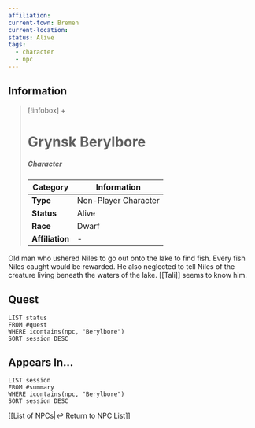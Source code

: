 ```yaml
---
affiliation: 
current-town: Bremen
current-location: 
status: Alive
tags:
  - character
  - npc
---
```


## Information
> [!infobox] +
> # Grynsk Berylbore
> ##### Character
> | Category | Information |
> | ---- | ---- |
> | **Type** | Non-Player Character |
> | **Status** | Alive |
> | **Race** | Dwarf |
> | **Affiliation** | - |

Old man who ushered Niles to go out onto the lake to find fish. Every fish Niles caught would be rewarded. He also neglected to tell Niles of the creature living beneath the waters of the lake. [[Tali]] seems to know him.

## Quest

```dataview
LIST status
FROM #quest 
WHERE icontains(npc, "Berylbore")
SORT session DESC
```

## Appears In...
```dataview
LIST session
FROM #summary
WHERE icontains(npc, "Berylbore")
SORT session DESC
```

[[List of NPCs|↩️ Return to NPC List]]